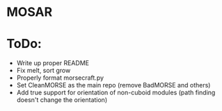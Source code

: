 # MOSAR

<h1>ToDo:</h1>
<ul>
<li>Write up proper README</li>
<li>Fix melt, sort grow</li>
<li>Properly format morsecraft.py</li>
<li>Set CleanMORSE as the main repo (remove BadMORSE and others)</li>
<li>Add true support for orientation of non-cuboid modules (path finding doesn't change the orientation)</li>
</ul>
